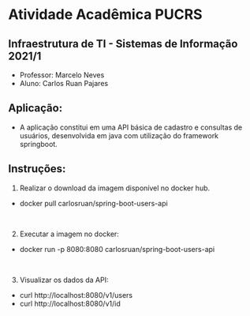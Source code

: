 # Atividade Acadêmica PUCRS

## Infraestrutura de TI - Sistemas de Informação 2021/1
  - Professor: Marcelo Neves
  - Aluno: Carlos Ruan Pajares

## Aplicação:
  - A aplicação constitui em uma API básica de cadastro e consultas de usuários, desenvolvida em java com utilização do framework springboot.

## Instruções:

1.  Realizar o download da imagem disponível no docker hub.
  - docker pull carlosruan/spring-boot-users-api

<br/>

2. Executar a imagem no docker:
  - docker run -p 8080:8080 carlosruan/spring-boot-users-api

<br/>

3. Visualizar os dados da API:
  - curl http://localhost:8080/v1/users
  - curl http://localhost:8080/v1/id
